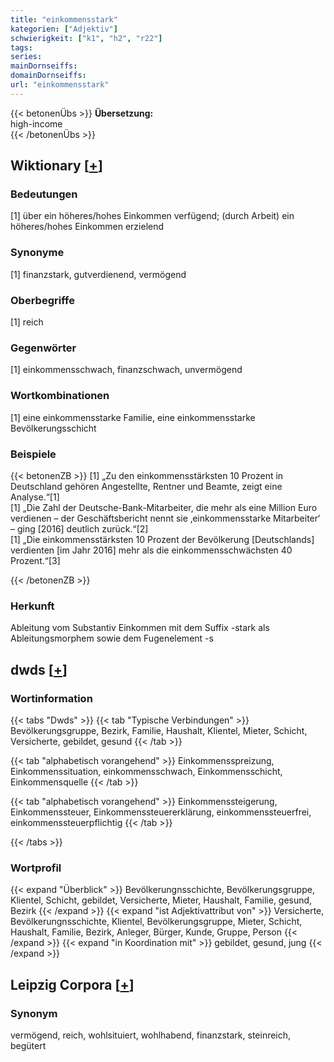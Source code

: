 ```yaml
---
title: "einkommensstark"
kategorien: ["Adjektiv"]
schwierigkeit: ["k1", "h2", "r22"]
tags:
series:
mainDornseiffs:
domainDornseiffs:
url: "einkommensstark"
---
```


{{< betonenÜbs >}}
**Übersetzung:**  
high-income  
{{< /betonenÜbs >}}

## Wiktionary [[+](https://de.wiktionary.org/wiki/einkommensstark)]

### Bedeutungen
[1] über ein höheres/hohes Einkommen verfügend; (durch Arbeit) ein höheres/hohes Einkommen erzielend  

### Synonyme
[1] finanzstark, gutverdienend, vermögend  

### Oberbegriffe
[1] reich  

### Gegenwörter
[1] einkommensschwach, finanzschwach, unvermögend  

### Wortkombinationen
[1] eine einkommensstarke Familie, eine einkommensstarke Bevölkerungsschicht  

### Beispiele
{{< betonenZB >}}
[1] „Zu den einkommensstärksten 10 Prozent in Deutschland gehören Angestellte, Rentner und Beamte, zeigt eine Analyse.“[1]  
[1] „Die Zahl der Deutsche-Bank-Mitarbeiter, die mehr als eine Million Euro verdienen – der Geschäftsbericht nennt sie ‚einkommensstarke Mitarbeiter‘ – ging [2016] deutlich zurück.“[2]  
[1] „Die einkommensstärksten 10 Prozent der Bevölkerung [Deutschlands] verdienten [im Jahr 2016] mehr als die einkommensschwächsten 40 Prozent.“[3]  

{{< /betonenZB >}}
### Herkunft
Ableitung vom Substantiv Einkommen mit dem Suffix -stark als Ableitungsmorphem sowie dem Fugenelement -s  



## dwds [[+](https://www.dwds.de/wb/einkommensstark)]

### Wortinformation
{{< tabs "Dwds" >}}
{{< tab "Typische Verbindungen" >}}
Bevölkerungsgruppe, Bezirk, Familie, Haushalt, Klientel, Mieter, Schicht, Versicherte, gebildet, gesund
{{< /tab >}}

{{< tab "alphabetisch vorangehend" >}}
Einkommensspreizung, Einkommenssituation, einkommensschwach, Einkommensschicht, Einkommensquelle
{{< /tab >}}

{{< tab "alphabetisch vorangehend" >}}
Einkommenssteigerung, Einkommenssteuer, Einkommenssteuererklärung, einkommenssteuerfrei, einkommenssteuerpflichtig
{{< /tab >}}

{{< /tabs >}}

### Wortprofil
{{< expand "Überblick" >}} Bevölkerungnsschichte, Bevölkerungsgruppe, Klientel, Schicht, gebildet, Versicherte, Mieter, Haushalt, Familie, gesund, Bezirk {{< /expand >}}
{{< expand "ist Adjektivattribut von" >}} Versicherte, Bevölkerungnsschichte, Klientel, Bevölkerungsgruppe, Mieter, Schicht, Haushalt, Familie, Bezirk, Anleger, Bürger, Kunde, Gruppe, Person {{< /expand >}}
{{< expand "in Koordination mit" >}} gebildet, gesund, jung {{< /expand >}}

## Leipzig Corpora [[+](https://corpora.uni-leipzig.de/en/res?word=einkommensstark&corpusId=deu_newscrawl-public_2018)]


### Synonym
vermögend, reich, wohlsituiert, wohlhabend, finanzstark, steinreich, begütert

